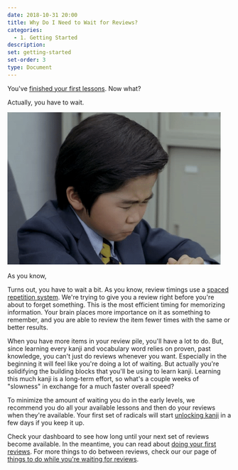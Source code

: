 ```yaml
---
date: 2018-10-31 20:00
title: Why Do I Need to Wait for Reviews?
categories:
  - 1. Getting Started
description:
set: getting-started
set-order: 3
type: Document
---
```


You've [finished your first lessons](#). Now what?

Actually, you have to wait.

![Waiting for Wanikani Reviews](/images/boring.gif)

As you know,

Turns out, you have to wait a bit. As you know, review timings use a [spaced repetition system](/1.%20getting%20started/how-wanikani-works/#spaced-repetition-system). We're trying to give you a review right before you're about to forget something. This is the most efficient timing for memorizing information. Your brain places more importance on it as something to remember, and you are able to review the item fewer times with the same or better results.

When you have more items in your review pile, you'll have a lot to do. But, since learning every kanji and vocabulary word relies on proven, past knowledge, you can't just do reviews whenever you want. Especially in the beginning it will feel like you're doing a lot of waiting. But actually you're solidifying the building blocks that you'll be using to learn kanji. Learning this much kanji is a long-term effort, so what's a couple weeks of "slowness" in exchange for a much faster overall speed?

To minimize the amount of waiting you do in the early levels, we recommend you do all your available lessons and then do your reviews when they're available. Your first set of radicals will start [unlocking kanji](#) in a few days if you keep it up.

Check your dashboard to see how long until your next set of reviews become available. In the meantime, you can read about [doing your first reviews](/1.%20getting%20started/first-reviews/). For more things to do between reviews, check our our page of [things to do while you're waiting for reviews](#).
